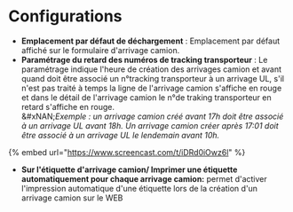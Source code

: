 # Configurations

* **Emplacement par défaut de déchargement** : Emplacement par défaut affiché sur le formulaire d'arrivage camion.
* **Paramétrage du retard des numéros de tracking transporteur** : Le paramétrage indique l'heure de création des arrivages camion et avant quand doit être associé un n°tracking transporteur à un arrivage UL, s'il n'est pas traité à temps la ligne de l'arrivage camion s'affiche en rouge et dans le détail de l'arrivage camion le n°de traking transporteur en retard s'affiche en rouge. \
  &#xNAN;_&#x45;xemple : un arrivage camion créé avant 17h doit être associé à un arrivage UL avant 18h. Un arrivage camion créer après 17:01 doit être associé à un arrivage UL le lendemain avant 10h._

{% embed url="https://www.screencast.com/t/iDRd0iOwz6l" %}

* **Sur l'étiquette d'arrivage camion/ Imprimer une étiquette automatiquement pour chaque arrivage camion:** permet d'activer l'impression automatique d'une étiquette lors de la création d'un arrivage camion sur le WEB


